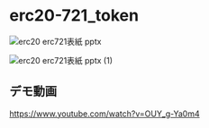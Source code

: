 # erc20-721_token
![erc20 erc721表紙 pptx](https://user-images.githubusercontent.com/74645968/221369947-0c0d6ec7-41e7-40d8-931a-3b0afd6840f5.jpg)

![erc20 erc721表紙 pptx (1)](https://user-images.githubusercontent.com/74645968/221369951-07e77540-78c4-4f1a-bcb3-9a6df47e9972.jpg)

## デモ動画
https://www.youtube.com/watch?v=OUY_g-Ya0m4
